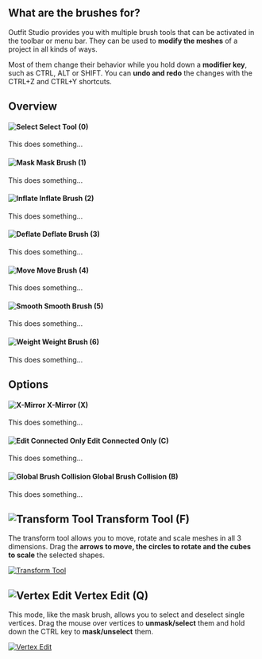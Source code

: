 ## What are the brushes for?
Outfit Studio provides you with multiple brush tools that can be activated in the toolbar or menu bar. They can be used to **modify the meshes** of a project in all kinds of ways.

Most of them change their behavior while you hold down a **modifier key**, such as CTRL, ALT or SHIFT. You can **undo and redo** the changes with the CTRL+Z and CTRL+Y shortcuts.

## Overview
#### ![Select](http://i.imgur.com/PnMwovk.png) Select Tool (0)
This does something...

#### ![Mask](http://i.imgur.com/vktbaTu.png) Mask Brush (1)
This does something...

#### ![Inflate](http://i.imgur.com/38zarFZ.png) Inflate Brush (2)
This does something...

#### ![Deflate](http://i.imgur.com/Zw3NA2b.png) Deflate Brush (3)
This does something...

#### ![Move](http://i.imgur.com/qZ5i0mo.png) Move Brush (4)
This does something...

#### ![Smooth](http://i.imgur.com/LeSgjbh.png) Smooth Brush (5)
This does something...

#### ![Weight](http://i.imgur.com/MFqYed2.png) Weight Brush (6)
This does something...

## Options
#### ![X-Mirror](http://i.imgur.com/Lqe91Uj.png) X-Mirror (X)
This does something...

#### ![Edit Connected Only](http://i.imgur.com/P9iQS96.png) Edit Connected Only (C)
This does something...

#### ![Global Brush Collision](http://i.imgur.com/czoL9zQ.png) Global Brush Collision (B)
This does something...

## ![Transform Tool](http://i.imgur.com/PiYJAb4.png) Transform Tool (F)
The transform tool allows you to move, rotate and scale meshes in all 3 dimensions. Drag the **arrows to move, the circles to rotate and the cubes to scale** the selected shapes.

[![Transform Tool](http://i.imgur.com/rl3KvqBb.png)](http://i.imgur.com/rl3KvqB.png)

## ![Vertex Edit](http://i.imgur.com/qiGhRPw.png) Vertex Edit (Q)
This mode, like the mask brush, allows you to select and deselect single vertices. Drag the mouse over vertices to **unmask/select** them and hold down the CTRL key to **mask/unselect** them.

[![Vertex Edit](http://i.imgur.com/JUticrPb.png)](http://i.imgur.com/JUticrP.png)